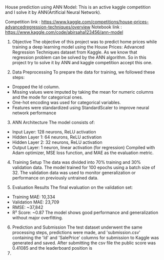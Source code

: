 House prediction using ANN Model:
This is an active kaggle competition and I solve it by ANN(Artificial Neural Network).

Competition link : https://www.kaggle.com/competitions/house-prices-advancedregression-techniques/overview
Notebook link : https://www.kaggle.com/code/abirsaha123456/ann-model

1. Objective
The objective of this project was to predict home prices while training a deep learning
model using the House Prices: Advanced Regression Techniques dataset from Kaggle.
As we know that regression problem can be solved by the ANN algorithm. So in this project try to solve it by ANN and kaggle competition accept this one.

3. Data Preprocessing
To prepare the data for training, we followed these steps:
- Dropped the Id column.
- Missing values were imputed by taking the mean for numeric columns and the mode for
categorical ones.
- One-hot encoding was used for categorical variables.
- Features were standardized using StandardScaler to improve neural network
performance

3. ANN Architecture
The model consists of:
- Input Layer: 128 neurons, ReLU activation
- Hidden Layer 1: 64 neurons, ReLU activation
- Hidden Layer 2: 32 neurons, ReLU activation
- Output Layer: 1 neuron, linear activation (for regression)
Compiled with Adam optimizer, MSE loss function, and MAE as the evaluation metric.

4. Training Setup
 The data was divided into 70% training and 30% validation data.
 The model trained for 100 epochs using a batch size of 32.
 The validation data was used to monitor generalization or performance on
  previously untrained data.

5. Evaluation Results
The final evaluation on the validation set:
- Training MAE: 10,334
- Validation MAE: 23,709
- RMSE: ~37,842
- R² Score: ~0.87
The model shows good performance and generalization without major overfitting.

6. Prediction and Submission
The test dataset underwent the same processing steps, predictions were made, and
'submission.csv' containing the 'Id' and 'SalePrice' columns for submission to Kaggle was
generated and saved.
After submitting the csv file the public score was 0.41085 and the leaderboard position is
4351.
 
